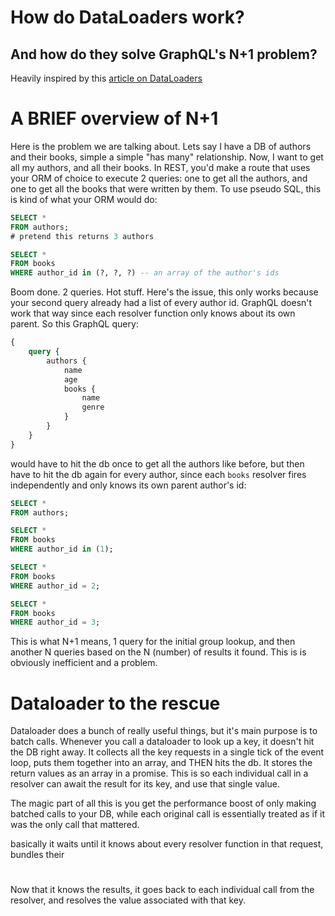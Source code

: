 # How do DataLoaders work?
## And how do they solve GraphQL's N+1 problem?

Heavily inspired by this [article on DataLoaders](https://medium.com/@gajus/using-dataloader-to-batch-requests-c345f4b23433)

# A BRIEF overview of N+1
Here is the problem we are talking about. Lets say I have a DB of authors and their books, simple a simple "has many" relationship. Now, I want to get all my authors, and all their books. In REST, you'd make a route that uses your ORM of choice to execute 2 queries: one to get all the authors, and one to get all the books that were written by them. To use pseudo SQL, this is kind of what your ORM would do:

```sql
SELECT *
FROM authors;
# pretend this returns 3 authors

SELECT *
FROM books
WHERE author_id in (?, ?, ?) -- an array of the author's ids
```

Boom done. 2 queries. Hot stuff. Here's the issue, this only works because your second query already had a list of every author id. GraphQL doesn't work that way since each resolver function only knows about its own parent. So this GraphQL query:

```graphql
{
    query {
        authors {
            name
            age
            books {
                name
                genre
            }
        }
    }
}
```

would have to hit the db once to get all the authors like before, but then have to hit the db again for every author, since each `books` resolver fires independently and only knows its own parent author's id:

```sql
SELECT *
FROM authors;

SELECT *
FROM books
WHERE author_id in (1);

SELECT *
FROM books
WHERE author_id = 2;

SELECT *
FROM books
WHERE author_id = 3;
```

This is what N+1 means, 1 query for the initial group lookup, and then another N queries based on the N (number) of results it found. This is is obviously inefficient and a problem.

# Dataloader to the rescue
Dataloader does a bunch of really useful things, but it's main purpose is to batch calls. Whenever you call a dataloader to look up a key, it doesn't hit the DB right away. It collects all the key requests in a single tick of the event loop, puts them together into an array, and THEN hits the db. It stores the return values as an array in a promise. This is so each individual call in a resolver can await the result for its key, and use that single value.

The magic part of all this is you get the performance boost of only making batched calls to your DB, while each original call is essentially treated as if it was the only call that mattered.

basically it waits until it knows about every resolver function in that request, bundles their

#

Now that it knows the results, it goes back to each individual call from the resolver, and resolves the value associated with that key.